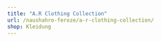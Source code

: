 ```yaml
---
title: "A.R Clothing Collection"
url: /naushahro-feroze/a-r-clothing-collection/
shop: Kleidung
---
```


